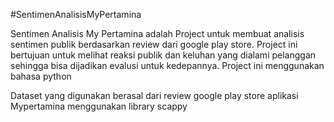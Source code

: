 #SentimenAnalisisMyPertamina

Sentimen Analisis My Pertamina adalah Project untuk membuat analisis sentimen publik berdasarkan review dari google play store. Project ini bertujuan untuk melihat reaksi publik dan keluhan yang dialami pelanggan sehingga bisa dijadikan evalusi untuk kedepannya. Project ini menggunakan bahasa python

Dataset yang digunakan berasal dari review google play store aplikasi Mypertamina menggunakan library scappy 
